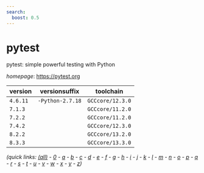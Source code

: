 ```yaml
---
search:
  boost: 0.5
---
```

# pytest

pytest: simple powerful testing with Python

*homepage*: <https://pytest.org>

version | versionsuffix | toolchain
--------|---------------|----------
``4.6.11`` | ``-Python-2.7.18`` | ``GCCcore/12.3.0``
``7.1.3`` |  | ``GCCcore/11.2.0``
``7.2.2`` |  | ``GCCcore/11.2.0``
``7.4.2`` |  | ``GCCcore/12.3.0``
``8.2.2`` |  | ``GCCcore/13.2.0``
``8.3.3`` |  | ``GCCcore/13.3.0``


*(quick links: [(all)](../index.md) - [0](../0/index.md) - [a](../a/index.md) - [b](../b/index.md) - [c](../c/index.md) - [d](../d/index.md) - [e](../e/index.md) - [f](../f/index.md) - [g](../g/index.md) - [h](../h/index.md) - [i](../i/index.md) - [j](../j/index.md) - [k](../k/index.md) - [l](../l/index.md) - [m](../m/index.md) - [n](../n/index.md) - [o](../o/index.md) - [p](../p/index.md) - [q](../q/index.md) - [r](../r/index.md) - [s](../s/index.md) - [t](../t/index.md) - [u](../u/index.md) - [v](../v/index.md) - [w](../w/index.md) - [x](../x/index.md) - [y](../y/index.md) - [z](../z/index.md))*

